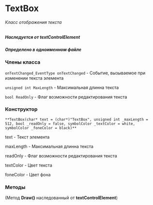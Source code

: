 # TextBox
###### Класс отображения текста
##### Наследуется от textControlElement 
##### Определено в одноименном файле


### Члены класса

`onTextChanged_EventType onTextChanged` - Событие, вызываемое при изменении текста элемента

`unsigned int MaxLength` - Максимальная длинна текста

`bool ReadOnly` - Флаг возможности редактирования текста


### Конструктор

`**TextBox(char* text = (char*)"TextBox", unsigned int _maxLength = 512, bool _readOnly = false, symbolColor _textColor = white, symbolColor _foneColor = black)**`

text - Текст элемента

maxLength - Максимальная длинна текста

readOnly - Флаг возможности редактирования текста

textColor - Цвет текста

foneColor - Цвет фона


### Методы

(Метод **Draw()** наследованный от **textControlElement**)
